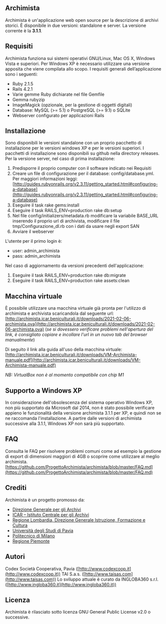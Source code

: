 ## Archimista
Archimista è un'applicazione web open source per la descrizione di archivi storici. È disponibile in due versioni: standalone e server.
La versione corrente è la **3.1.1**.

## Requisiti
Archimista funziona sui sistemi operativi GNU/Linux, Mac OS X, Windows Vista e superiori. Per Windows XP è necessario utilizzare una versione apposita che viene compilata allo scopo.
I requisiti generali dell’applicazione sono i seguenti:
* Ruby 2.1.5
* Rails 4.2.1
* Varie gemme Ruby dichiarate nel file Gemfile
* Gemma rubyzip
* ImageMagick (opzionale, per la gestione di oggetti digitali)
* Database: MySQL (>= 5.1) o PostgreSQL (>= 9.1) o SQLite
* Webserver configurato per applicazioni Rails

## Installazione
Sono disponibili le versioni standalone con un proprio pacchetto di installazione per le versioni windows XP e per le versioni superiori. I pacchetti di installazione sono disponibili su github nella directory releases.
Per la versione server, nel caso di prima installazione:
1. Predisporre il proprio computer con il software indicato nei Requisiti
2. Creare un file di configurazione per il database: config/database.yml. Per maggiori informazioni leggi: [http://guides.rubyonrails.org/v2.3.11/getting_started.html#configuring-a-database](http://guides.rubyonrails.org/v2.3.11/getting_started.html#configuring-a-database)
3. Eseguire il task rake gems:install
4. Eseguire il task RAILS_ENV=production rake db:setup
5. Nel file config/initializers/metadata.rb modificare la variabile BASE_URL inserendo il proprio url di archivista, modificare il file tmp/Configurazione_dl.rb con i dati da usare negli export SAN
6. Avviare il webserver

L'utente per il primo login è:
* user: admin_archimista
* pass: admin_archimista

Nel caso di aggiornamento da versioni precedenti dell'applicazione:
1. Eseguire il task RAILS_ENV=production rake db:migrate
2. Eseguire il task RAILS_ENV=production rake assets:clean

## Macchina virtuale
È possibile utilizzare una macchina virtuale già pronta per l'utilizzo di archimista e archivista scaricandola dal seguente url:
[http://archimista.icar.beniculturali.it/downloads/2021-02-06-archimista.ova](http://archimista.icar.beniculturali.it/downloads/2021-02-06-archimista.ova) (*se si dovessero verificare problemi nell'apertura del link, è consigliato copiare e incollare l'url in un nuovo tab del browser manualmente*)

Di seguito il link alla guida all'uso della macchina virtuale:
[http://archimista.icar.beniculturali.it/downloads/VM-Archimista-manuale.pdf](http://archimista.icar.beniculturali.it/downloads/VM-Archimista-manuale.pdf)

*NB: VirtualBox non è al momento compatibile con chip M1*

## Supporto a Windows XP
In considerazione dell'obsolescenza del sistema operativo Windows XP, non più supportato da Microsoft dal 2014, non è stato possibile verificare appieno le funzionalità della versione archimista 3.1.1 per XP, e quindi non se ne raccomanda l'installazione. A partire dalle versioni di archimista successive alla 3.1.1, Windows XP non sarà più supportato.

## FAQ
Consulta le FAQ per risolvere problemi comuni come ad esempio la gestione di export di dimensioni maggiori di 4GB o scoprire come utilizzare al meglio archimista.
[https://github.com/ProgettoArchimista/archimista/blob/master/FAQ.md](https://github.com/ProgettoArchimista/archimista/blob/master/FAQ.md)

## Crediti
Archimista è un progetto promosso da:
* [Direzione Generale per gli Archivi](http://www.regione.lombardia.it)
* [ICAR – Istituto Centrale per gli Archivi](http://www.icar.beniculturali.it/)
* [Regione Lombardia, Direzione Generale Istruzione, Formazione e Cultura](http://www.regione.lombardia.it/wps/portal/istituzionale/HP/istituzione/direzioni-generali/direzione-generale-autonomia-e-cultura)
* [Università degli Studi di Pavia](http://www.unipv.eu/site/home.html)
* [Politecnico di Milano](https://www.polimi.it/)
* [Regione Piemonte](https://www.regione.piemonte.it/)

## Autori
Codex Società Cooperativa, Pavia ([http://www.codexcoop.it](http://www.codexcoop.it))
TAI S.a.s. ([http://www.taisas.com](http://www.taisas.com))
Lo sviluppo attuale è curato da INGLOBA360 s.r.l. ([http://www.ingloba360.it](http://www.ingloba360.it))

## Licenza
Archimista è rilasciato sotto licenza GNU General Public License v2.0 o successive.

